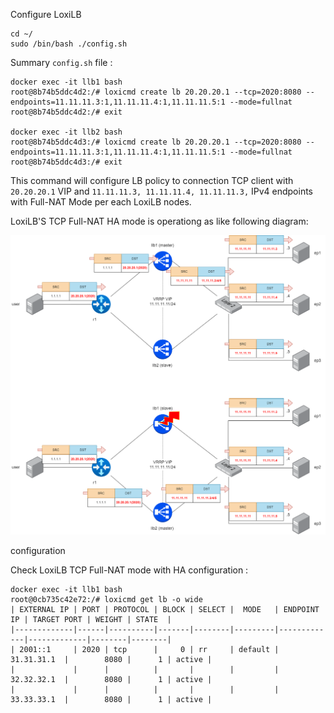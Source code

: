 
Configure LoxiLB

```
cd ~/
sudo /bin/bash ./config.sh
```

Summary `config.sh` file :
```
docker exec -it llb1 bash
root@8b74b5ddc4d2:/# loxicmd create lb 20.20.20.1 --tcp=2020:8080 --endpoints=11.11.11.3:1,11.11.11.4:1,11.11.11.5:1 --mode=fullnat
root@8b74b5ddc4d2:/# exit

docker exec -it llb2 bash
root@8b74b5ddc4d3:/# loxicmd create lb 20.20.20.1 --tcp=2020:8080 --endpoints=11.11.11.3:1,11.11.11.4:1,11.11.11.5:1 --mode=fullnat
root@8b74b5ddc4d3:/# exit

```

This command will configure LB policy to connection TCP client with `20.20.20.1` VIP and `11.11.11.3, 11.11.11.4, 11.11.11.3,` IPv4 endpoints with Full-NAT Mode per each LoxiLB nodes.

LoxiLB'S TCP Full-NAT HA mode is operationg as like following diagram:

![configuration](./assets/configuration.png)

configuration

Check LoxiLB TCP Full-NAT mode with HA configuration :
```
docker exec -it llb1 bash
root@0cb735c42e72:/# loxicmd get lb -o wide
| EXTERNAL IP | PORT | PROTOCOL | BLOCK | SELECT |  MODE   | ENDPOINT IP | TARGET PORT | WEIGHT | STATE  |
|-------------|------|----------|-------|--------|---------|-------------|-------------|--------|--------|
| 2001::1     | 2020 | tcp      |     0 | rr     | default | 31.31.31.1  |        8080 |      1 | active |
|             |      |          |       |        |         | 32.32.32.1  |        8080 |      1 | active |
|             |      |          |       |        |         | 33.33.33.1  |        8080 |      1 | active |
```

